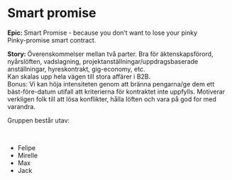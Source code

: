 <h1>Smart promise</h1>
<p><b>Epic: </b>Smart Promise - because you don’t want to lose your pinky <br>
Pinky-promise smart contract.</p>
<p><b>Story: </b>Överenskommelser mellan två parter. 
Bra för äktenskapsförord, nyårslöften, vadslagning, projektanställningar/uppdragsbaserade anställningar, hyreskontrakt, gig-economy,  etc. 
<br>
Kan skalas upp hela vägen till stora affärer i B2B.
<br>
Bonus: Vi kan höja intensiteten genom att bränna pengarna/ge dem ett bäst-före-datum utifall att kriterierna för kontraktet inte uppfylls. 
Motiverar verkligen folk till att lösa konflikter, hålla löften och vara på god for med varandra.
</p>
<p>Gruppen består utav: </p><br>
<ul>
<li>Felipe</li>
<li>Mirelle</li>
<li>Max</li>
<li>Jack</li>
</ul>
